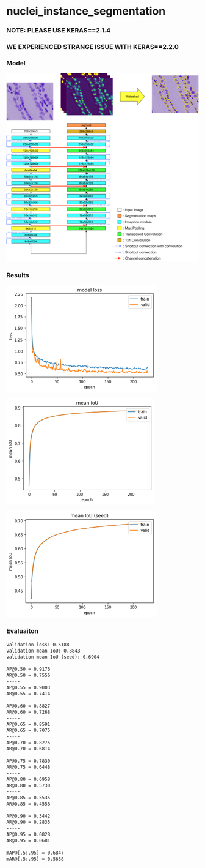# nuclei_instance_segmentation

### NOTE: PLEASE USE KERAS==2.1.4
### WE EXPERIENCED STRANGE ISSUE WITH KERAS==2.2.0
 
### Model

![](images/U-Net-V2-white-bg.png)

### Results

![](images/loss.png)

![](images/meanIOU.png)

![](images/meanIOU_seed.png)

### Evaluaiton

```
validation loss: 0.5188
validation mean IoU: 0.8843
validation mean IoU (seed): 0.6904

AP@0.50 = 0.9176
AR@0.50 = 0.7556
-----
AP@0.55 = 0.9003
AR@0.55 = 0.7414
-----
AP@0.60 = 0.8827
AR@0.60 = 0.7268
-----
AP@0.65 = 0.8591
AR@0.65 = 0.7075
-----
AP@0.70 = 0.8275
AR@0.70 = 0.6814
-----
AP@0.75 = 0.7830
AR@0.75 = 0.6448
-----
AP@0.80 = 0.6958
AR@0.80 = 0.5730
-----
AP@0.85 = 0.5535
AR@0.85 = 0.4558
-----
AP@0.90 = 0.3442
AR@0.90 = 0.2835
-----
AP@0.95 = 0.0828
AR@0.95 = 0.0681
-----
mAP@[.5:.95] = 0.6847
mAR@[.5:.95] = 0.5638
```
